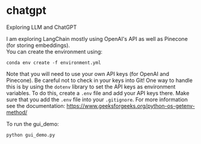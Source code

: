 # chatgpt
Exploring LLM and ChatGPT  

I am exploring LangChain mostly using OpenAI's API as well as Pinecone (for storing embeddings).  
You can create the environment using:  

```
conda env create -f environment.yml  
```

Note that you will need to use your own API keys (for OpenAI and Pinecone). Be careful not to check in your keys into Git! One way to handle this is by using the `dotenv` library to set the API keys as environment variables. To do this, create a `.env` file and add your API keys there. Make sure that you add the `.env` file into your `.gitignore`. For more information see the documentation: https://www.geeksforgeeks.org/python-os-getenv-method/

To run the gui_demo:  
```
python gui_demo.py  
```
